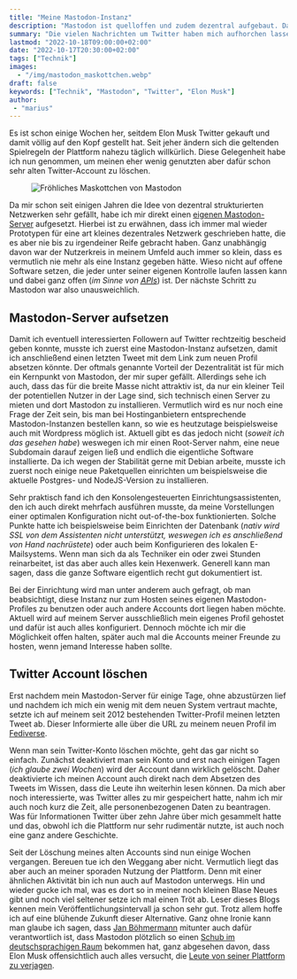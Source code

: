 ```yaml
---
title: "Meine Mastodon-Instanz"
description: "Mastodon ist quelloffen und zudem dezentral aufgebaut. Daher habe ich mir meine eigene Instanz eingerichtet. Twitter zerlegt sich gerade sowieso selber."
summary: "Die vielen Nachrichten um Twitter haben mich aufhorchen lassen. Ich habe mir eine eigene Mastodon-Instanz eingerichtet und meine ersten Schritte in dieser neuen Welt gemacht. Auf Twitter bin ich auch nicht mehr."
lastmod: "2022-10-18T09:00:00+02:00"
date: "2022-10-17T20:30:00+02:00"
tags: ["Technik"]
images:
  - "/img/mastodon_maskottchen.webp"
draft: false
keywords: ["Technik", "Mastodon", "Twitter", "Elon Musk"]
author:
 - "marius"
---
```


Es ist schon einige Wochen her, seitdem Elon Musk Twitter gekauft und damit
völlig auf den Kopf gestellt hat. Seit jeher ändern sich die geltenden
Spielregeln der Plattform nahezu täglich willkürlich. Diese Gelegenheit
habe ich nun genommen, um meinen eher wenig genutzten aber dafür schon
sehr alten Twitter-Account zu löschen.

<figure class="left col4" style="border:none">
    <img
        alt="Fröhliches Maskottchen von Mastodon"
        srcset="/img/mastodon_maskottchen.webp"
        src="/img/mastodon_maskottchen.webp"
        />
</figure>

Da mir schon seit einigen Jahren die Idee von dezentral strukturierten
Netzwerken sehr gefällt, habe ich mir direkt einen [eigenen Mastodon-Server](https://mastodon.mariustimmer.de/@timmer)
aufgesetzt. Hierbei ist zu erwähnen, dass ich immer mal wieder Prototypen
für eine art kleines dezentrales Netzwerk geschrieben hatte, die es aber
nie bis zu irgendeiner Reife gebracht haben. Ganz unabhängig davon war
der Nutzerkreis in meinem Umfeld auch immer so klein, dass es vermutlich
nie mehr als eine Instanz gegeben hätte. Wieso nicht auf offene Software
setzen, die jeder unter seiner eigenen Kontrolle laufen lassen kann und
dabei ganz offen (_im Sinne von [<abbr title="Application programming Interface">APIs</abbr>](https://de.wikipedia.org/wiki/Programmierschnittstelle)_)
ist. Der nächste Schritt zu Mastodon war also unausweichlich.


Mastodon-Server aufsetzen
-------------------------
Damit ich eventuell interessierten Followern auf Twitter rechtzeitig bescheid
geben konnte, musste ich zuerst eine Mastodon-Instanz aufsetzen, damit ich
anschließend einen letzten Tweet mit dem Link zum neuen Profil absetzen könnte.
Der oftmals genannte Vorteil der Dezentralität ist für mich ein Kernpunkt
von Mastodon, der mir super gefällt. Allerdings sehe ich auch, dass das für
die breite Masse nicht attraktiv ist, da nur ein kleiner Teil der potentiellen
Nutzer in der Lage sind, sich technisch einen Server zu mieten und dort
Mastodon zu installieren. Vermutlich wird es nur noch eine Frage der Zeit
sein, bis man bei Hostinganbietern entsprechende Mastodon-Instanzen bestellen
kann, so wie es heutzutage beispielsweise auch mit Wordpress möglich ist.
Aktuell gibt es das jedoch nicht (_soweit ich das gesehen habe_) weswegen
ich mir einen Root-Server nahm, eine neue Subdomain darauf zeigen ließ und
endlich die eigentliche Software installierte.
Da ich wegen der Stabilität gerne mit Debian arbeite, musste ich zuerst noch
einige neue Paketquellen einrichten um beispielsweise die aktuelle Postgres-
und NodeJS-Version zu installieren.

Sehr praktisch fand ich den Konsolengesteuerten Einrichtungsassistenten,
den ich auch direkt mehrfach ausführen musste, da meine Vorstellungen einer
optimalen Konfiguration nicht out-of-the-box funktionierten. Solche Punkte
hatte ich beispielsweise beim Einrichten der Datenbank (_nativ wird SSL von
dem Assistenten nicht unterstützt, weswegen ich es anschließend von Hand
nachrüstete_) oder auch beim Konfigurieren des lokalen E-Mailsystems.
Wenn man sich da als Techniker ein oder zwei Stunden reinarbeitet,
ist das aber auch alles kein Hexenwerk. Generell kann man sagen, dass die
ganze Software eigentlich recht gut dokumentiert ist.

Bei der Einrichtung wird man unter anderem auch gefragt, ob man beabsichtigt,
diese Instanz nur zum Hosten seines eigenen Mastodon-Profiles zu benutzen
oder auch andere Accounts dort liegen haben möchte. Aktuell wird auf meinem
Server ausschließlich mein eigenes Profil gehostet und dafür ist auch alles
konfiguriert. Dennoch möchte ich mir die Möglichkeit offen halten, später
auch mal die Accounts meiner Freunde zu hosten, wenn jemand Interesse haben
sollte.


Twitter Account löschen
-----------------------
Erst nachdem mein Mastodon-Server für einige Tage, ohne abzustürzen lief und
nachdem ich mich ein wenig mit dem neuen System vertraut machte, setzte ich
auf meinem seit 2012 bestehenden Twitter-Profil meinen letzten Tweet ab.
Dieser Informierte alle über die URL zu meinem neuen Profil im
[Fediverse](https://t3n.de/news/fediverse-erklaert-mastodon-activitypub-peertube-1513573/).

Wenn man sein Twitter-Konto löschen möchte, geht das gar nicht so einfach.
Zunächst deaktiviert man sein Konto und erst nach einigen Tagen (_ich glaube
zwei Wochen_) wird der Account dann wirklich gelöscht. Daher deaktivierte
ich meinen Account auch direkt nach dem Absetzen des Tweets im Wissen, dass
die Leute ihn weiterhin lesen können. Da mich aber noch interessierte, was
Twitter alles zu mir gespeichert hatte, nahm ich mir auch noch kurz die Zeit,
alle personenbezogenen Daten zu beantragen. Was für Informationen Twitter
über zehn Jahre über mich gesammelt hatte und das, obwohl ich die Plattform
nur sehr rudimentär nutzte, ist auch noch eine ganz andere Geschichte.


Seit der Löschung meines alten Accounts sind nun einige Wochen vergangen.
Bereuen tue ich den Weggang aber nicht. Vermutlich liegt das aber auch an
meiner sporaden Nutzung der Plattform. Denn mit einer ähnlichen Aktivität
bin ich nun auch auf Mastodon unterwegs. Hin und wieder gucke ich mal, was
es dort so in meiner noch kleinen Blase Neues gibt und noch viel seltener
setze ich mal einen Tröt ab. Leser dieses Blogs kennen mein
Veröffentlichungsintervall ja schon sehr gut. Trotz allem hoffe ich auf eine
blühende Zukunft dieser Alternative. Ganz ohne Ironie kann man glaube ich
sagen, dass [Jan Böhmermann](https://edi.social/@janboehm) mitunter auch
dafür verantwortlich ist, dass Mastodon plötzlich so einen
[Schub im deutschsprachigen Raum](https://www.zeit.de/2022/52/mastodon-twitter-alternative-plattform-dezentral?utm_referrer=https%3A%2F%2Fwww.google.com%2F) bekommen hat,
ganz abgesehen davon, dass Elon Musk offensichtlich auch alles versucht,
die [Leute von seiner Plattform zu verjagen](https://www.tagesschau.de/ausland/amerika/twitter-sperre-journalisten-101.html).
